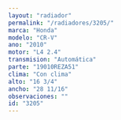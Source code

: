```yaml
---
layout: "radiador"
permalink: "/radiadores/3205/"
marca: "Honda"
modelo: "CR-V"
ano: "2010"
motor: "L4 2.4"
transmision: "Automática"
parte: "19010REZA51"
clima: "Con clima"
alto: "16 3/4"
ancho: "28 11/16"
observaciones: ""
id: "3205"
---
```


